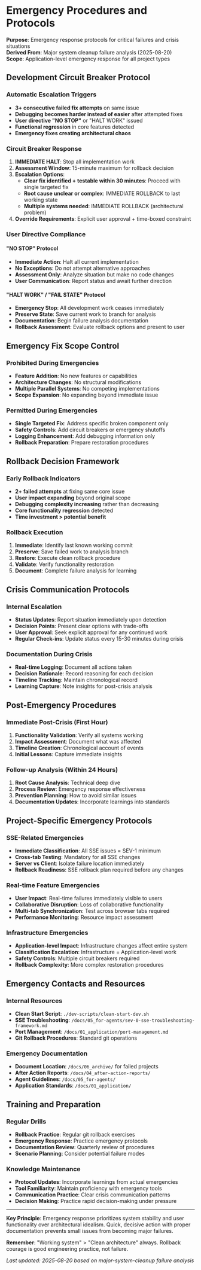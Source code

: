 # Emergency Procedures and Protocols

**Purpose**: Emergency response protocols for critical failures and crisis situations  
**Derived From**: Major system cleanup failure analysis (2025-08-20)  
**Scope**: Application-level emergency response for all project types

## Development Circuit Breaker Protocol

### Automatic Escalation Triggers
- **3+ consecutive failed fix attempts** on same issue
- **Debugging becomes harder instead of easier** after attempted fixes
- **User directive "NO STOP"** or "HALT WORK" issued
- **Functional regression** in core features detected
- **Emergency fixes creating architectural chaos**

### Circuit Breaker Response
1. **IMMEDIATE HALT**: Stop all implementation work
2. **Assessment Window**: 15-minute maximum for rollback decision
3. **Escalation Options**:
   - **Clear fix identified + testable within 30 minutes**: Proceed with single targeted fix
   - **Root cause unclear or complex**: IMMEDIATE ROLLBACK to last working state
   - **Multiple systems needed**: IMMEDIATE ROLLBACK (architectural problem)
4. **Override Requirements**: Explicit user approval + time-boxed constraint

### User Directive Compliance

#### "NO STOP" Protocol
- **Immediate Action**: Halt all current implementation
- **No Exceptions**: Do not attempt alternative approaches
- **Assessment Only**: Analyze situation but make no code changes
- **User Communication**: Report status and await further direction

#### "HALT WORK" / "FAIL STATE" Protocol  
- **Emergency Stop**: All development work ceases immediately
- **Preserve State**: Save current work to branch for analysis
- **Documentation**: Begin failure analysis documentation
- **Rollback Assessment**: Evaluate rollback options and present to user

## Emergency Fix Scope Control

### Prohibited During Emergencies
- **Feature Addition**: No new features or capabilities
- **Architecture Changes**: No structural modifications
- **Multiple Parallel Systems**: No competing implementations
- **Scope Expansion**: No expanding beyond immediate issue

### Permitted During Emergencies
- **Single Targeted Fix**: Address specific broken component only
- **Safety Controls**: Add circuit breakers or emergency shutoffs
- **Logging Enhancement**: Add debugging information only
- **Rollback Preparation**: Prepare restoration procedures

## Rollback Decision Framework

### Early Rollback Indicators
- **2+ failed attempts** at fixing same core issue
- **User impact expanding** beyond original scope
- **Debugging complexity increasing** rather than decreasing
- **Core functionality regression** detected
- **Time investment > potential benefit**

### Rollback Execution
1. **Immediate**: Identify last known working commit
2. **Preserve**: Save failed work to analysis branch  
3. **Restore**: Execute clean rollback procedure
4. **Validate**: Verify functionality restoration
5. **Document**: Complete failure analysis for learning

## Crisis Communication Protocols

### Internal Escalation
- **Status Updates**: Report situation immediately upon detection
- **Decision Points**: Present clear options with trade-offs
- **User Approval**: Seek explicit approval for any continued work
- **Regular Check-ins**: Update status every 15-30 minutes during crisis

### Documentation During Crisis
- **Real-time Logging**: Document all actions taken
- **Decision Rationale**: Record reasoning for each decision
- **Timeline Tracking**: Maintain chronological record
- **Learning Capture**: Note insights for post-crisis analysis

## Post-Emergency Procedures

### Immediate Post-Crisis (First Hour)
1. **Functionality Validation**: Verify all systems working
2. **Impact Assessment**: Document what was affected
3. **Timeline Creation**: Chronological account of events
4. **Initial Lessons**: Capture immediate insights

### Follow-up Analysis (Within 24 Hours)
1. **Root Cause Analysis**: Technical deep dive
2. **Process Review**: Emergency response effectiveness
3. **Prevention Planning**: How to avoid similar issues
4. **Documentation Updates**: Incorporate learnings into standards

## Project-Specific Emergency Protocols

### SSE-Related Emergencies
- **Immediate Classification**: All SSE issues = SEV-1 minimum
- **Cross-tab Testing**: Mandatory for all SSE changes
- **Server vs Client**: Isolate failure location immediately
- **Rollback Readiness**: SSE rollback plan required before any changes

### Real-time Feature Emergencies
- **User Impact**: Real-time failures immediately visible to users
- **Collaborative Disruption**: Loss of collaborative functionality
- **Multi-tab Synchronization**: Test across browser tabs required
- **Performance Monitoring**: Resource impact assessment

### Infrastructure Emergencies
- **Application-level Impact**: Infrastructure changes affect entire system
- **Classification Escalation**: Infrastructure = Application-level work
- **Safety Controls**: Multiple circuit breakers required
- **Rollback Complexity**: More complex restoration procedures

## Emergency Contacts and Resources

### Internal Resources
- **Clean Start Script**: `./dev-scripts/clean-start-dev.sh`
- **SSE Troubleshooting**: `/docs/05_for-agents/sev-0-sse-troubleshooting-framework.md`
- **Port Management**: `/docs/01_application/port-management.md`
- **Git Rollback Procedures**: Standard git operations

### Emergency Documentation
- **Document Location**: `/docs/06_archive/` for failed projects
- **After Action Reports**: `/docs/04_after-action-reports/`
- **Agent Guidelines**: `/docs/05_for-agents/`
- **Application Standards**: `/docs/01_application/`

## Training and Preparation

### Regular Drills
- **Rollback Practice**: Regular git rollback exercises
- **Emergency Response**: Practice emergency protocols
- **Documentation Review**: Quarterly review of procedures
- **Scenario Planning**: Consider potential failure modes

### Knowledge Maintenance
- **Protocol Updates**: Incorporate learnings from actual emergencies
- **Tool Familiarity**: Maintain proficiency with emergency tools
- **Communication Practice**: Clear crisis communication patterns
- **Decision Making**: Practice rapid decision-making under pressure

---

**Key Principle**: Emergency response prioritizes system stability and user functionality over architectural idealism. Quick, decisive action with proper documentation prevents small issues from becoming major failures.

**Remember**: "Working system" > "Clean architecture" always. Rollback courage is good engineering practice, not failure.

*Last updated: 2025-08-20 based on major-system-cleanup failure analysis*